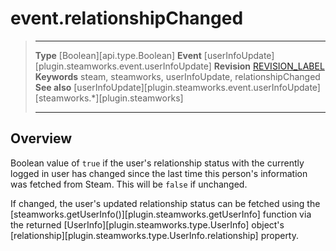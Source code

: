 # event.relationshipChanged

> --------------------- ------------------------------------------------------------------------------------------
> __Type__              [Boolean][api.type.Boolean]
> __Event__             [userInfoUpdate][plugin.steamworks.event.userInfoUpdate]
> __Revision__          [REVISION_LABEL](REVISION_URL)
> __Keywords__          steam, steamworks, userInfoUpdate, relationshipChanged
> __See also__          [userInfoUpdate][plugin.steamworks.event.userInfoUpdate]
>                       [steamworks.*][plugin.steamworks]
> --------------------- ------------------------------------------------------------------------------------------

## Overview

Boolean value of `true` if the user's relationship status with the currently logged in user has changed since the last time this person's information was fetched from Steam. This will be `false` if unchanged.

If changed, the user's updated relationship status can be fetched using the [steamworks.getUserInfo()][plugin.steamworks.getUserInfo] function via the returned [UserInfo][plugin.steamworks.type.UserInfo] object's [relationship][plugin.steamworks.type.UserInfo.relationship] property.
